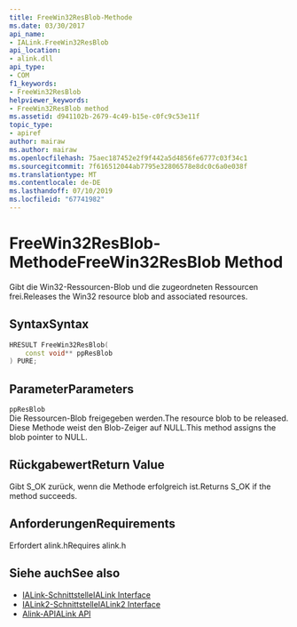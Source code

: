 ```yaml
---
title: FreeWin32ResBlob-Methode
ms.date: 03/30/2017
api_name:
- IALink.FreeWin32ResBlob
api_location:
- alink.dll
api_type:
- COM
f1_keywords:
- FreeWin32ResBlob
helpviewer_keywords:
- FreeWin32ResBlob method
ms.assetid: d941102b-2679-4c49-b15e-c0fc9c53e11f
topic_type:
- apiref
author: mairaw
ms.author: mairaw
ms.openlocfilehash: 75aec187452e2f9f442a5d4856fe6777c03f34c1
ms.sourcegitcommit: 7f616512044ab7795e32806578e8dc0c6a0e038f
ms.translationtype: MT
ms.contentlocale: de-DE
ms.lasthandoff: 07/10/2019
ms.locfileid: "67741982"
---
```

# <a name="freewin32resblob-method"></a><span data-ttu-id="2cc53-102">FreeWin32ResBlob-Methode</span><span class="sxs-lookup"><span data-stu-id="2cc53-102">FreeWin32ResBlob Method</span></span>
<span data-ttu-id="2cc53-103">Gibt die Win32-Ressourcen-Blob und die zugeordneten Ressourcen frei.</span><span class="sxs-lookup"><span data-stu-id="2cc53-103">Releases the Win32 resource blob and associated resources.</span></span>  
  
## <a name="syntax"></a><span data-ttu-id="2cc53-104">Syntax</span><span class="sxs-lookup"><span data-stu-id="2cc53-104">Syntax</span></span>  
  
```cpp  
HRESULT FreeWin32ResBlob(  
    const void** ppResBlob  
) PURE;  
```  
  
## <a name="parameters"></a><span data-ttu-id="2cc53-105">Parameter</span><span class="sxs-lookup"><span data-stu-id="2cc53-105">Parameters</span></span>  
 `ppResBlob`  
 <span data-ttu-id="2cc53-106">Die Ressourcen-Blob freigegeben werden.</span><span class="sxs-lookup"><span data-stu-id="2cc53-106">The resource blob to be released.</span></span> <span data-ttu-id="2cc53-107">Diese Methode weist den Blob-Zeiger auf NULL.</span><span class="sxs-lookup"><span data-stu-id="2cc53-107">This method assigns the blob pointer to NULL.</span></span>  
  
## <a name="return-value"></a><span data-ttu-id="2cc53-108">Rückgabewert</span><span class="sxs-lookup"><span data-stu-id="2cc53-108">Return Value</span></span>  
 <span data-ttu-id="2cc53-109">Gibt S_OK zurück, wenn die Methode erfolgreich ist.</span><span class="sxs-lookup"><span data-stu-id="2cc53-109">Returns S_OK if the method succeeds.</span></span>  
  
## <a name="requirements"></a><span data-ttu-id="2cc53-110">Anforderungen</span><span class="sxs-lookup"><span data-stu-id="2cc53-110">Requirements</span></span>  
 <span data-ttu-id="2cc53-111">Erfordert alink.h</span><span class="sxs-lookup"><span data-stu-id="2cc53-111">Requires alink.h</span></span>  
  
## <a name="see-also"></a><span data-ttu-id="2cc53-112">Siehe auch</span><span class="sxs-lookup"><span data-stu-id="2cc53-112">See also</span></span>

- [<span data-ttu-id="2cc53-113">IALink-Schnittstelle</span><span class="sxs-lookup"><span data-stu-id="2cc53-113">IALink Interface</span></span>](../../../../docs/framework/unmanaged-api/alink/ialink-interface.md)
- [<span data-ttu-id="2cc53-114">IALink2-Schnittstelle</span><span class="sxs-lookup"><span data-stu-id="2cc53-114">IALink2 Interface</span></span>](../../../../docs/framework/unmanaged-api/alink/ialink2-interface.md)
- [<span data-ttu-id="2cc53-115">Alink-API</span><span class="sxs-lookup"><span data-stu-id="2cc53-115">ALink API</span></span>](../../../../docs/framework/unmanaged-api/alink/index.md)
